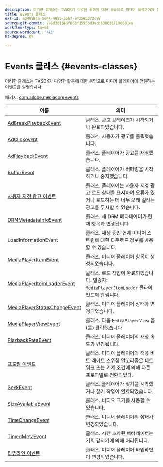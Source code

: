 ```yaml
---
description: 이러한 클래스는 TVSDK가 다양한 활동에 대한 응답으로 미디어 플레이어에 전달하는 이벤트를 설명합니다.
title: Events 클래스
exl-id: a349984a-5e47-4895-a56f-ef25eb372c79
source-git-commit: 776d3d1668f063f1595bd3ecb53603171905014a
workflow-type: tm+mt
source-wordcount: '473'
ht-degree: 0%

---
```


# Events 클래스 {#events-classes}

이러한 클래스는 TVSDK가 다양한 활동에 대한 응답으로 미디어 플레이어에 전달하는 이벤트를 설명합니다.

패키지: [com.adobe.mediacore.events](https://help.adobe.com/en_US/primetime/api/psdk/asdoc-dhls_1.4/com/adobe/mediacore/events/package-detail.html)

| 이름 | 의미 |
|---|---|
| [AdBreakPlaybackEvent](https://help.adobe.com/en_US/primetime/api/psdk/asdoc-dhls_1.4/com/adobe/mediacore/events/AdBreakPlaybackEvent.html) | 클래스. 광고 브레이크가 시작되거나 완료되었습니다. |
| [AdClickevent](https://help.adobe.com/en_US/primetime/api/psdk/asdoc-dhls_1.4/com/adobe/mediacore/events/AdClickEvent.html) | 클래스. 사용자가 광고를 클릭했습니다. |
| [AdPlaybackEvent](https://help.adobe.com/en_US/primetime/api/psdk/asdoc-dhls_1.4/com/adobe/mediacore/events/AdPlaybackEvent.html) | 클래스. 플레이어가 광고를 재생했습니다. |
| [BufferEvent](https://help.adobe.com/en_US/primetime/api/psdk/asdoc-dhls_1.4/com/adobe/mediacore/events/BufferEvent.html) | 클래스. 플레이어가 버퍼링을 시작하거나 중지했습니다. |
| [사용자 지정 광고 이벤트](https://experienceleague.adobe.com/docs/primetime/programming/tvsdk-1-4-for-desktop-hls/advertising/custom-ads/r-psdk-dhls-1.4-custom-ad-events.html?lang=en) | 클래스. 플레이어는 사용자 지정 광고 로드 상태를 표시하며 오류가 있거나 로드하는 데 너무 오래 걸리는 광고를 무시할 수 있습니다. |
| [DRMMetadataInfoEvent](https://help.adobe.com/en_US/primetime/api/psdk/asdoc-dhls_1.4/com/adobe/mediacore/events/DRMMetadataInfoEvent.html) | 클래스. 새 DRM 메타데이터가 현재 항목과 연결됩니다. |
| [LoadInformationEvent](https://help.adobe.com/en_US/primetime/api/psdk/asdoc-dhls_1.4/com/adobe/mediacore/events/LoadInformationEvent.html) | 클래스. 재생 중인 현재 미디어 스트림에 대한 다운로드 정보를 사용할 수 있습니다. |
| [MediaPlayerItemEvent](https://help.adobe.com/en_US/primetime/api/psdk/asdoc-dhls_1.4/com/adobe/mediacore/events/MediaPlayerItemEvent.html) | 클래스. 미디어 플레이어 항목이 생성되었습니다. |
| [MediaPlayerItemLoaderEvent](https://help.adobe.com/en_US/primetime/api/psdk/asdoc-dhls_1.4/com/adobe/mediacore/events/MediaPlayerItemLoaderEvent.html) | 클래스. 로드 작업이 완료되었습니다. 발송자: `MediaPlayerItemLoader` 클라이언트에 알립니다. |
| [MediaPlayerStatusChangeEvent](https://help.adobe.com/en_US/primetime/api/psdk/asdoc-dhls_1.4/com/adobe/mediacore/events/MediaPlayerStatusChangeEvent.html) | 클래스. 미디어 플레이어 상태가 변경되었습니다. |
| [MediaPlayerViewEvent](https://help.adobe.com/en_US/primetime/api/psdk/asdoc-dhls_1.4/com/adobe/mediacore/events/MediaPlayerViewEvent.html) | 클래스. 다음 `MediaPlayerView` 을(를) 클릭했습니다. |
| [PlaybackRateEvent](https://help.adobe.com/en_US/primetime/api/psdk/asdoc-dhls_1.4/com/adobe/mediacore/events/PlaybackRateEvent.html) | 클래스. 미디어 플레이어의 재생 속도가 변경됩니다. |
| [프로필 이벤트](https://help.adobe.com/en_US/primetime/api/psdk/asdoc-dhls_1.4/com/adobe/mediacore/events/ProfileEvent.html) | 클래스. 미디어 플레이어의 적응 비트 레이트 스위칭 알고리즘은 네트워크 또는 기계 조건에 의해 다른 프로파일로 전환되었다. |
| [SeekEvent](https://help.adobe.com/en_US/primetime/api/psdk/asdoc-dhls_1.4/com/adobe/mediacore/events/SeekEvent.html) | 클래스. 플레이어가 찾기를 시작했거나 찾기 작업이 완료되었습니다. |
| [SizeAvailableEvent](https://help.adobe.com/en_US/primetime/api/psdk/asdoc-dhls_1.4/com/adobe/mediacore/events/SizeAvailableEvent.html) | 클래스. 비디오 크기를 사용할 수 있습니다. |
| [TimeChangeEvent](https://help.adobe.com/en_US/primetime/api/psdk/asdoc-dhls_1.4/com/adobe/mediacore/events/TimeChangeEvent.html) | 클래스. 미디어 플레이어의 상태가 변경되었습니다. |
| [TimedMetaEvent](https://help.adobe.com/en_US/primetime/api/psdk/asdoc-dhls_1.4/com/adobe/mediacore/events/TimedMetadataEvent.html) | 클래스. 시간 초과된 메타데이터는 기회 감지기에 의해 처리됩니다. |
| [타임라인 이벤트](https://help.adobe.com/en_US/primetime/api/psdk/asdoc-dhls_1.4/com/adobe/mediacore/events/TimelineEvent.html) | 클래스. 미디어 플레이어 타임라인이 변경되었습니다. |
